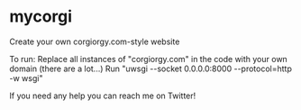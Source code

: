 # mycorgi
Create your own corgiorgy.com-style website

To run: 
Replace all instances of "corgiorgy.com" in the code with your own domain (there are a lot...)
Run "uwsgi --socket 0.0.0.0:8000 --protocol=http -w wsgi"

If you need any help you can reach me on Twitter!
